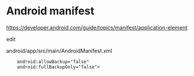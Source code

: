 # Android manifest
https://developer.android.com/guide/topics/manifest/application-element

edit

android/app/src/main/AndroidManifest.xml

        android:allowBackup="false"
        android:fullBackupOnly="false">
